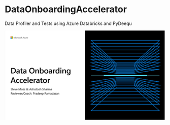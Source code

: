 # DataOnboardingAccelerator
Data Profiler and Tests using Azure Databricks and PyDeequ

![image](https://github.com/stevemoss-microsoft/DataOnboardingAccelerator/blob/main/DOA.jpg?raw=true)

